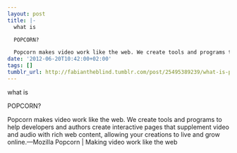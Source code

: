 ```yaml
---
layout: post
title: |-
  what is

  POPCORN?

  Popcorn makes video work like the web. We create tools and programs to help developers and authors create interactive pages that supplement video and audio with rich web content, allowing your creations to live and grow online.
date: '2012-06-20T10:42:00+02:00'
tags: []
tumblr_url: http://fabiantheblind.tumblr.com/post/25495389239/what-is-popcorn-popcorn-makes-video-work-like
---
```

what is

POPCORN?

Popcorn makes video work like the web. We create tools and programs to help developers and authors create interactive pages that supplement video and audio with rich web content, allowing your creations to live and grow online.—Mozilla Popcorn | Making video work like the web
